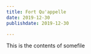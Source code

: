 ```yaml
---
title: Fort Qu'appelle
date: 2019-12-30
publishdate: 2019-12-30

---
```

This is the contents of somefile
